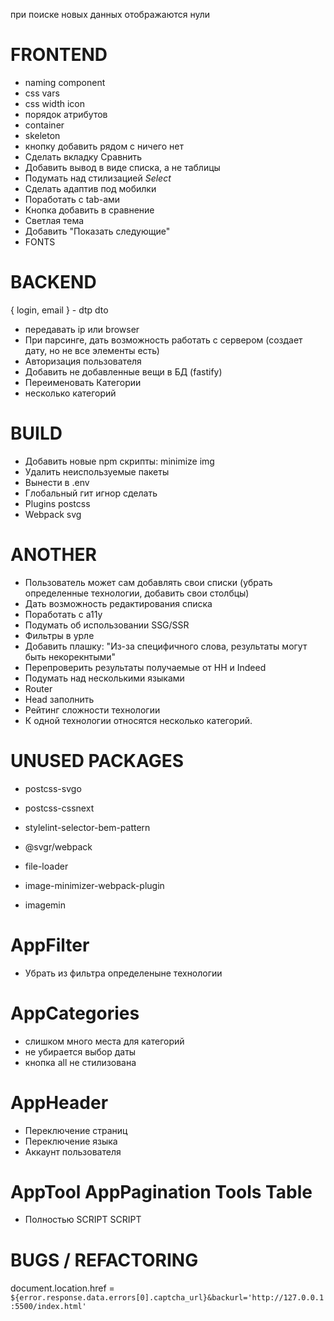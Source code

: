 при поиске новых данных отображаются нули

# FRONTEND

- naming component
- css vars
- css width icon
- порядок атрибутов
- container
- skeleton
- кнопку добавить рядом с ничего нет
- Сделать вкладку Сравнить
- Добавить вывод в виде списка, а не таблицы
- Подумать над стилизацией _Select_
- Сделать адаптив под мобилки
- Поработать с tab-ами
- Кнопка добавить в сравнение
- Светлая тема
- Добавить "Показать следующие"
- FONTS

# BACKEND

{ login, email } - dtp dto

- передавать ip или browser
- При парсинге, дать возможность работать с сервером (создает дату, но не все элементы есть)
- Авторизация пользователя
- Добавить не добавленные вещи в БД (fastify)
- Переименовать Категории
- несколько категорий

# BUILD

- Добавить новые npm скрипты: minimize img
- Удалить неиспользуемые пакеты
- Вынести в .env
- Глобальный гит игнор сделать
- Plugins postcss
- Webpack svg

# ANOTHER

- Пользователь может сам добавлять свои списки (убрать определенные технологии, добавить свои столбцы)
- Дать возможность редактирования списка
- Поработать с a11y
- Подумать об использовании SSG/SSR
- Фильтры в урле
- Добавить плашку: "Из-за специфичного слова, результаты могут быть некорекнтыми"
- Перепроверить результаты получаемые от HH и Indeed
- Подумать над несколькими языками
- Router
- Head заполнить
- Рейтинг сложности технологии
- К одной технологии относятся несколько категорий.

# UNUSED PACKAGES

- postcss-svgo
- postcss-cssnext
- stylelint-selector-bem-pattern

- @svgr/webpack
- file-loader
- image-minimizer-webpack-plugin
- imagemin

# AppFilter

- Убрать из фильтра определеныне технологии

# AppCategories

- слишком много места для категорий
- не убирается выбор даты
- кнопка all не стилизована

# AppHeader

- Переключение страниц
- Переключение языка
- Аккаунт пользователя

# AppTool AppPagination Tools Table

- Полностью SCRIPT SCRIPT

# BUGS / REFACTORING

####

document.location.href = `${error.response.data.errors[0].captcha_url}&backurl='http://127.0.0.1:5500/index.html'`
